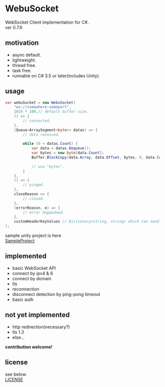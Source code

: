 # WebuSocket

WebSocket Client implementation for C#.  
ver 0.7.6

## motivation

* async default.
* lightweight.
* thread free. 
* task free.
* runnable on C# 3.5 or later(includes Unity).

## usage

```C#
var webuSocket = new WebuSocket(
	"ws://somewhere:someport",
	1024 * 100,// default buffer size.
	() => {
		// connected.
	}, 
	(Queue<ArraySegment<byte>> datas) => {
		// data received.
		
		while (0 < datas.Count) {
			var data = datas.Dequeue();
			var bytes = new byte[data.Count];
			Buffer.BlockCopy(data.Array, data.Offset, bytes, 0, data.Count);
			
			// use "bytes".
		}
	}, 
	() => {
		// pinged.
	}, 
	closeReason => {
		// closed.
	}, 
	(errorReason, e) => {
		// error happedned.
	}, 
	customHeaderKeyValues // Dictionary<string, string> which can send with connecting signal.
);
```	

sample unity project is here  
[SampleProject](https://github.com/sassembla/WebuSocket/tree/master/SampleProject)

## implemented
* basic WebSocket API
* connect by ipv4 & 6
* connect by domain
* tls
* reconnection
* disconnect detection by ping-pong timeout
* basic auth

## not yet implemented
* http redirection(necessary?)
* tls 1.3
* else...

**contribution welcome!**

## license
see below.  
[LICENSE](./LICENSE)

